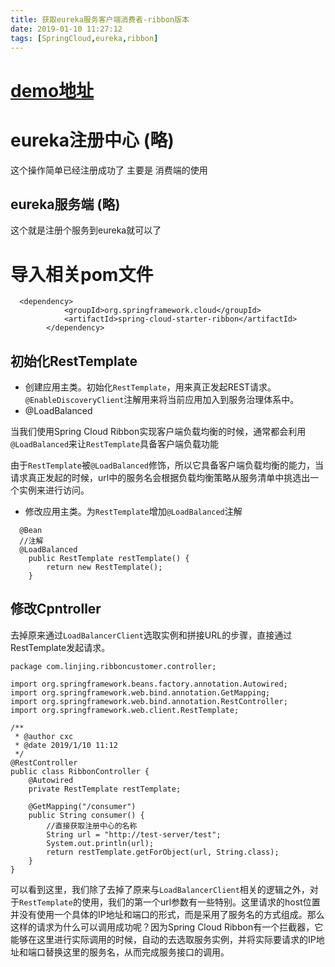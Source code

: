 ```yaml
---
title: 获取eureka服务客户端消费者-ribbon版本
date: 2019-01-10 11:27:12
tags: [SpringCloud,eureka,ribbon]
---
```


# [demo地址](https://github.com/AsummerCat/SpringCloudCustomer)

# eureka注册中心 (略)

这个操作简单已经注册成功了  主要是 消费端的使用

## eureka服务端 (略)

这个就是注册个服务到eureka就可以了

<!--more-->

# 导入相关pom文件

```
  <dependency>
            <groupId>org.springframework.cloud</groupId>
            <artifactId>spring-cloud-starter-ribbon</artifactId>
        </dependency>
```



## 初始化RestTemplate

- 创建应用主类。初始化`RestTemplate`，用来真正发起REST请求。`@EnableDiscoveryClient`注解用来将当前应用加入到服务治理体系中。
- @LoadBalanced

当我们使用Spring Cloud Ribbon实现客户端负载均衡的时候，通常都会利用`@LoadBalanced`来让`RestTemplate`具备客户端负载功能

由于`RestTemplate`被`@LoadBalanced`修饰，所以它具备客户端负载均衡的能力，当请求真正发起的时候，url中的服务名会根据负载均衡策略从服务清单中挑选出一个实例来进行访问。

- 修改应用主类。为`RestTemplate`增加`@LoadBalanced`注解

```
  @Bean
  //注解
  @LoadBalanced
  	public RestTemplate restTemplate() {
  		return new RestTemplate();
  	}
```





## 修改Cpntroller

去掉原来通过`LoadBalancerClient`选取实例和拼接URL的步骤，直接通过RestTemplate发起请求。

```
package com.linjing.ribboncustomer.controller;

import org.springframework.beans.factory.annotation.Autowired;
import org.springframework.web.bind.annotation.GetMapping;
import org.springframework.web.bind.annotation.RestController;
import org.springframework.web.client.RestTemplate;

/**
 * @author cxc
 * @date 2019/1/10 11:12
 */
@RestController
public class RibbonController {
    @Autowired
    private RestTemplate restTemplate;

    @GetMapping("/consumer")
    public String consumer() {
        //直接获取注册中心的名称
        String url = "http://test-server/test";
        System.out.println(url);
        return restTemplate.getForObject(url, String.class);
    }
}
```



可以看到这里，我们除了去掉了原来与`LoadBalancerClient`相关的逻辑之外，对于`RestTemplate`的使用，我们的第一个url参数有一些特别。这里请求的host位置并没有使用一个具体的IP地址和端口的形式，而是采用了服务名的方式组成。那么这样的请求为什么可以调用成功呢？因为Spring Cloud Ribbon有一个拦截器，它能够在这里进行实际调用的时候，自动的去选取服务实例，并将实际要请求的IP地址和端口替换这里的服务名，从而完成服务接口的调用。